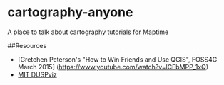 # cartography-anyone
A place to talk about cartography tutorials for Maptime

##Resources
* [Gretchen Peterson's "How to Win Friends and Use QGIS", FOSS4G March 2015] (https://www.youtube.com/watch?v=lCFbMPP_1xQ)
* [MIT DUSPviz](http://duspviz.mit.edu/)
